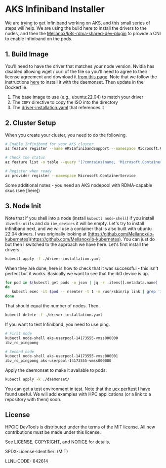 # AKS Infiniband Installer

We are trying to get Infiniband working on AKS, and this small series of steps will help.
We are using the build here to install the drivers to the nodes, and then the [Mellanox/k8s-rdma-shared-dev-plugin](https://github.com/Mellanox/k8s-rdma-shared-dev-plugin/tree/master/deployment/k8s) to provide a CNI to enable Infiniband on the pods.

## 1. Build Image

You'll need to have the driver that matches your node version. Nvidia has disabled allowing wget / curl of the file so you'll need to agree to their license agreement and download it [from this page](https://network.nvidia.com/products/infiniband-drivers/linux/mlnx_ofed/). Note that we follow the instructions [here](https://docs.nvidia.com/networking/display/mlnxofedv461000/installing+mellanox+ofed) to install it with the daemonset. Then update in the Dockerfile:

1. The base image to use (e.g., ubuntu:22.04) to match your driver
2. The `COPY` directive to copy the ISO into the directory
3. The [driver-installation.yaml](driver-installation.yaml) that references it

## 2. Cluster Setup

When you create your cluster, you need to do the following.

```bash
# Enable Infiniband for your AKS cluster 
az feature register --name AKSInfinibandSupport --namespace Microsoft.ContainerService

# Check the status
az feature list -o table --query "[?contains(name, 'Microsoft.ContainerService/AKSInfinibandSupport')].{Name:name,State:properties.state}"

# Register when ready
az provider register --namespace Microsoft.ContainerService
```

Some additional notes - you need an AKS nodepool with RDMA-capable skus (see [here])

## 3. Node Init

Note that if you shell into a node (install `kubectl node-shell`) if you install `ibverbs-utils` and do `ibv_devices` it will be empty. Let's try to install infiniband next, and we will use a container that is also built with ubuntu 22.04 drivers. I was originally looking at [https://github.com/Mellanox/ib-kubernetes](https://github.com/Mellanox/ib-kubernetes). You can just do but then I switched to the approach we have here. Let's first install the drivers:

```bash
kubectl apply -f ./driver-installation.yaml
```

When they are done, here is how to check that it was successful - this isn't perfect but it works. Basically we want to see that the ib0 device is up.

```bash
for pod in $(kubectl get pods -o json | jq -r .items[].metadata.name)
do
   kubectl exec -it $pod -- nsenter -t 1 -m /usr/sbin/ip link | grep 'ib0:'
done
```

That should equal the number of nodes. Then.

```bash
kubectl delete -f ./driver-installation.yaml
```

If you want to test Infiniband, you need to use ping.

```bash
# First node
kubectl node-shell aks-userpool-14173555-vmss000000
ibv_rc_pingpong

# Second node
kubectl node-shell aks-userpool-14173555-vmss000001 
ibv_rc_pingpong aks-userpool-14173555-vmss000000
```

Apply the daemonset to make it available to pods:

```bash
kubectl apply -k ./daemonset/
```

You can get a test environment in [test](test).
Note that the [ucx perftest](https://github.com/openucx/ucx/tree/master?tab=readme-ov-file#ucx-performance-test) I have found useful.
We will add examples with HPC applications (or a link to a repository with them) soon.

## License

HPCIC DevTools is distributed under the terms of the MIT license.
All new contributions must be made under this license.

See [LICENSE](https://github.com/converged-computing/cloud-select/blob/main/LICENSE),
[COPYRIGHT](https://github.com/converged-computing/cloud-select/blob/main/COPYRIGHT), and
[NOTICE](https://github.com/converged-computing/cloud-select/blob/main/NOTICE) for details.

SPDX-License-Identifier: (MIT)

LLNL-CODE- 842614

